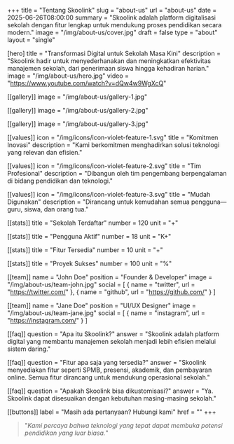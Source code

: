+++
title = "Tentang Skoolink"
slug = "about-us"
url = "about-us"
date = 2025-06-26T08:00:00
summary = "Skoolink adalah platform digitalisasi sekolah dengan fitur lengkap untuk mendukung proses pendidikan secara modern."
image = "/img/about-us/cover.jpg"
draft = false
type = "about"
layout = "single"

[hero]
title = "Transformasi Digital untuk Sekolah Masa Kini"
description = "Skoolink hadir untuk menyederhanakan dan meningkatkan efektivitas manajemen sekolah, dari penerimaan siswa hingga kehadiran harian."
image = "/img/about-us/hero.jpg"
video = "https://www.youtube.com/watch?v=dQw4w9WgXcQ"

[[gallery]]
image = "/img/about-us/gallery-1.jpg"

[[gallery]]
image = "/img/about-us/gallery-2.jpg"

[[gallery]]
image = "/img/about-us/gallery-3.jpg"

[[values]]
icon = "/img/icons/icon-violet-feature-1.svg"
title = "Komitmen Inovasi"
description = "Kami berkomitmen menghadirkan solusi teknologi yang relevan dan efisien."

[[values]]
icon = "/img/icons/icon-violet-feature-2.svg"
title = "Tim Profesional"
description = "Dibangun oleh tim pengembang berpengalaman di bidang pendidikan dan teknologi."

[[values]]
icon = "/img/icons/icon-violet-feature-3.svg"
title = "Mudah Digunakan"
description = "Dirancang untuk kemudahan semua pengguna—guru, siswa, dan orang tua."

[[stats]]
title = "Sekolah Terdaftar"
number = 120
unit = "+"

[[stats]]
title = "Pengguna Aktif"
number = 18
unit = "K+"

[[stats]]
title = "Fitur Tersedia"
number = 10
unit = "+"

[[stats]]
title = "Proyek Sukses"
number = 100
unit = "%"

[[team]]
name = "John Doe"
position = "Founder & Developer"
image = "/img/about-us/team-john.jpg"
social = [
  { name = "twitter", url = "https://twitter.com/" },
  { name = "github", url = "https://github.com/" }
]

[[team]]
name = "Jane Doe"
position = "UI/UX Designer"
image = "/img/about-us/team-jane.jpg"
social = [
  { name = "instagram", url = "https://instagram.com/" }
]

[[faq]]
question = "Apa itu Skoolink?"
answer = "Skoolink adalah platform digital yang membantu manajemen sekolah menjadi lebih efisien melalui sistem daring."

[[faq]]
question = "Fitur apa saja yang tersedia?"
answer = "Skoolink menyediakan fitur seperti SPMB, presensi, akademik, dan pembayaran online. Semua fitur dirancang untuk mendukung operasional sekolah."

[[faq]]
question = "Apakah Skoolink bisa dikustomisasi?"
answer = "Ya. Skoolink dapat disesuaikan dengan kebutuhan masing-masing sekolah."
 
[[buttons]]
label = "Masih ada pertanyaan? Hubungi kami"
href = ""
+++

> "_Kami percaya bahwa teknologi yang tepat dapat membuka potensi pendidikan yang luar biasa._"
